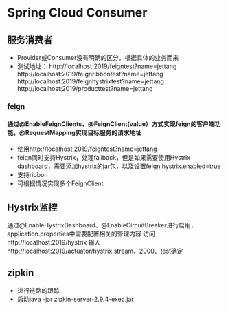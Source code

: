 # Spring Cloud Consumer

## 服务消费者

*   Provider或Consumer没有明确的区分，根据具体的业务而来
*   测试地址：
http://localhost:2019/feigntest?name=jettang
http://localhost:2019/feignribbontest?name=jettang
http://localhost:2019/feignhystrixtest?name=jettang
http://localhost:2019/producttest?name=jettang

### feign
####    通过@EnableFeignClients、@FeignClient(value）方式实现feign的客户端功能，@RequestMapping实现目标服务的请求地址
*   使用http://localhost:2019/feigntest?name=jettang
*   feign同时支持Hystrix，处理fallback，但是如果需要使用Hystrix dashboard，需要添加hystrix的jar包，以及设置feign.hystrix.enabled=true
*   支持ribbon
*   可根据情况实现多个FeignClient


## Hystrix监控
通过@EnableHystrixDashboard、@EnableCircuitBreaker进行启用，application.properties中需要配置相关的管理内容
访问http://localhost:2019/hystrix
输入http://localhost:2019/actuator/hystrix.stream、2000、test确定



## zipkin
*   进行链路的跟踪
*   启动java -jar zipkin-server-2.9.4-exec.jar


